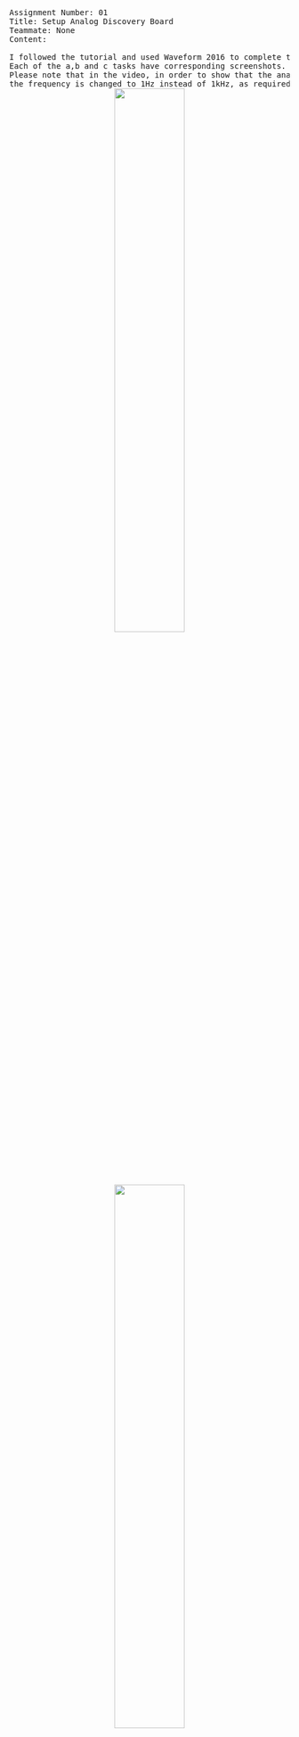 <pre>
Assignment Number: 01 
Title: Setup Analog Discovery Board
Teammate: None
Content:

I followed the tutorial and used Waveform 2016 to complete this skill.
Each of the a,b and c tasks have corresponding screenshots.
Please note that in the video, in order to show that the analog discovery working, 
the frequency is changed to 1Hz instead of 1kHz, as required by a).
<center><img src="https://github.com/BU-EC444/Liang-Biyao/blob/master/skills/1-Intro-Tools/01/a.jpg" width="50%" /></center>
<center><img src="https://github.com/BU-EC444/Liang-Biyao/blob/master/skills/1-Intro-Tools/01/b.png" width="50%" /></center>
<center><img src="https://github.com/BU-EC444/Liang-Biyao/blob/master/skills/1-Intro-Tools/01/c.png" width="50%" /></center>

</pre>
[Video](https://drive.google.com/file/d/1swKwdyN1tRDlgwCUSKyVNc1zuO_O-Y7c/view?usp=sharing)

